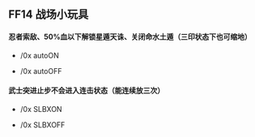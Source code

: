 <h2>FF14 战场小玩具</h2>

<h4>忍者索敌、50%血以下解锁星遁天诛、关闭命水土遁（三印状态下也可缩地）</h4>

- /0x autoON

- /0x autoOFF

<h4>武士突进止步不会进入连击状态（能连续放三次）</h4>

- /0x SLBXON 

- /0x SLBXOFF

